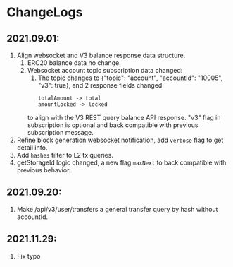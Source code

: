 # ChangeLogs

## 2021.09.01:
  1. Align websocket and V3 balance response data structure.
     1. ERC20 balance data no change.
     2. Websocket account topic subscription data changed:
        1. The topic changes to {"topic": "account", "accountId": "10005", "v3": true}, and 2 response fields changed:
            ```
            totalAmount -> total
            amountLocked -> locked
            ```
          to align with the V3 REST query balance API response.
        "v3" flag in subscription is optional and back compatible with previous subscription message.
  2. Refine block generation websocket notification, add `verbose` flag to get detail info.
  3. Add `hashes` filter to L2 tx queries.
  4. getStorageId logic changed, a new flag `maxNext` to back compatible with previous behavior.

## 2021.09.20:
  1. Make /api/v3/user/transfers a general transfer query by hash without accountId.

## 2021.11.29:
1. Fix typo